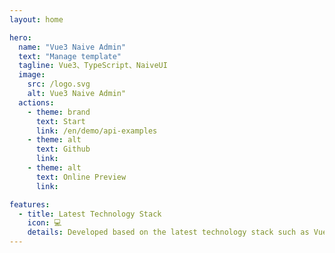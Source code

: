 ```yaml
---
layout: home

hero:
  name: "Vue3 Naive Admin"
  text: "Manage template"
  tagline: Vue3、TypeScript、NaiveUI
  image:
    src: /logo.svg
    alt: Vue3 Naive Admin"
  actions:
    - theme: brand
      text: Start
      link: /en/demo/api-examples
    - theme: alt
      text: Github
      link:
    - theme: alt
      text: Online Preview
      link:

features:
  - title: Latest Technology Stack
    icon: 💻
    details: Developed based on the latest technology stack such as Vue3, Vite6, TypeScript, NaiveUI, Unocss
---
```

